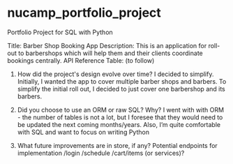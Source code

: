 # nucamp_portfolio_project
Portfolio Project for SQL with Python

Title: Barber Shop Booking App
Description: This is an application for roll-out to barbershops which will help them and their clients coordinate bookings centrally. 
API Reference Table: (to follow)

1. How did the project's design evolve over time? 
I decided to simplify. Initially, I wanted the app to cover multiple barber shops and barbers. To simplify the initial roll out, I decided to just cover one barbershop and its barbers. 

2. Did you choose to use an ORM or raw SQL? Why?
I went with with ORM - the number of tables is not a lot, but I foresee that they would need to be updated the next coming months/years. Also, I’m quite comfortable with SQL and want to focus on writing Python

3. What future improvements are in store, if any? Potential endpoints for implementation 
    /login
    /schedule
    /cart/items (or services)?
